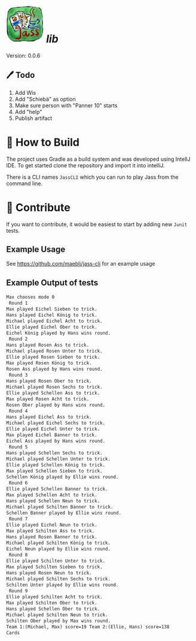 
#  <img src="./jass.png"  width="100" height="100" />  *lib*

Version: 0.0.6

## 🖊️ Todo

1. Add Wis
2. Add "Schiebä" as option
3. Make sure person with "Panner 10" starts
4. Add "help"
5. Publish artifact

# 🔨 How to Build

The project uses Gradle as a build system and was developed using IntellJ IDE.
To get started clone the repository and import it into intelliJ. 

There is a CLI names `JassCLI` which you can run to play Jass from the
command line. 

# 🙋 Contribute

If you want to contribute, it would be easiest to start by adding new `Junit` tests. 

## Example Usage 

See https://github.com/maebli/jass-cli for an example usage

## Example Output of tests

```
Max chooses mode 0
 Round 1
Max played Eichel Sieben to trick.
Hans played Eichel König to trick.
Michael played Eichel Acht to trick.
Ellie played Eichel Ober to trick.
Eichel König played by Hans wins round.
 Round 2
Hans played Rosen Ass to trick.
Michael played Rosen Unter to trick.
Ellie played Rosen Sieben to trick.
Max played Rosen König to trick.
Rosen Ass played by Hans wins round.
 Round 3
Hans played Rosen Ober to trick.
Michael played Rosen Sechs to trick.
Ellie played Schellen Ass to trick.
Max played Rosen Acht to trick.
Rosen Ober played by Hans wins round.
 Round 4
Hans played Eichel Ass to trick.
Michael played Eichel Sechs to trick.
Ellie played Eichel Unter to trick.
Max played Eichel Banner to trick.
Eichel Ass played by Hans wins round.
 Round 5
Hans played Schellen Sechs to trick.
Michael played Schellen Unter to trick.
Ellie played Schellen König to trick.
Max played Schellen Sieben to trick.
Schellen König played by Ellie wins round.
 Round 6
Ellie played Schellen Banner to trick.
Max played Schellen Acht to trick.
Hans played Schellen Neun to trick.
Michael played Schilten Banner to trick.
Schellen Banner played by Ellie wins round.
 Round 7
Ellie played Eichel Neun to trick.
Max played Schilten Ass to trick.
Hans played Rosen Banner to trick.
Michael played Schilten König to trick.
Eichel Neun played by Ellie wins round.
 Round 8
Ellie played Schilten Unter to trick.
Max played Schilten Sieben to trick.
Hans played Rosen Neun to trick.
Michael played Schilten Sechs to trick.
Schilten Unter played by Ellie wins round.
 Round 9
Ellie played Schilten Acht to trick.
Max played Schilten Ober to trick.
Hans played Schellen Ober to trick.
Michael played Schilten Neun to trick.
Schilten Ober played by Max wins round.
Team 1:(Michael, Max) score=19 Team 2:(Ellie, Hans) score=138
Cards 
```
